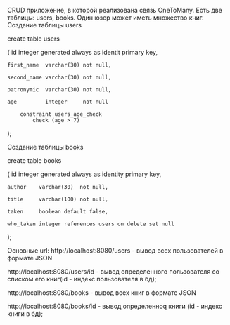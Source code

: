 CRUD приложение, в которой реализована  связь OneToMany. Есть две таблицы: users, books. Один юзер может иметь множество книг.
Создание таблицы users

create table users

(
    id integer generated always as identit primary key,
    
    first_name  varchar(30) not null,
    
    second_name varchar(30) not null,
    
    patronymic  varchar(30) not null,
    
    age         integer     not null
    
        constraint users_age_check
            check (age > 7)
);

Создание таблицы books

create table books

(
    id integer generated always as identity primary key,
    
    author    varchar(30)  not null,
    
    title     varchar(100) not null,
    
    taken     boolean default false,
    
    who_taken integer references users on delete set null
    
);

Основные url: http://localhost:8080/users - вывод всех пользователей в формате JSON

http://localhost:8080/users/id - вывод определенного пользователя со списком его книг(id - индекс пользователя в бд);

http://localhost:8080/books - вывод всех книг в формате JSON

http://localhost:8080/books/id - вывод определенноq книги (id - индекс книги в бд);




